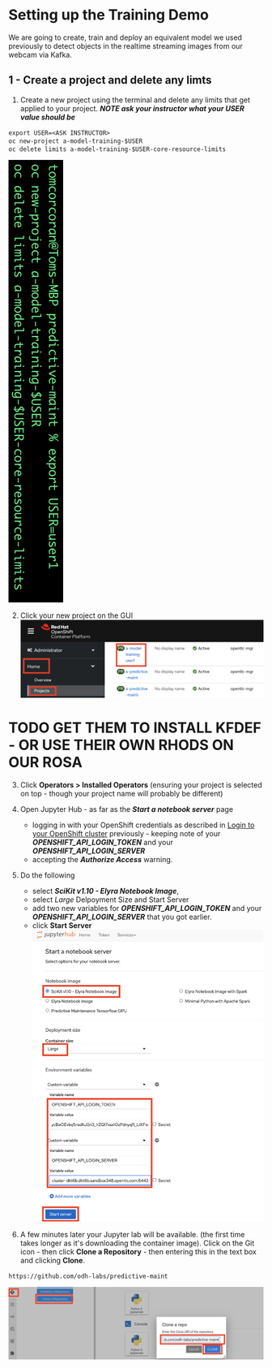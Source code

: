 # Setting up the Training Demo

We are going to create, train and deploy an equivalent model we used previously to detect objects in the realtime streaming images from our webcam via Kafka.

## 1 - Create a project and delete any limts

1. Create a new project using the terminal and delete any limits that get applied to your project. 
***NOTE ask your instructor what your USER value should be***
```
export USER=<ASK INSTRUCTOR>
oc new-project a-model-training-$USER
oc delete limits a-model-training-$USER-core-resource-limits
```
![images/5-model-training-setup/image1.png](images/5-model-training-setup/image1.png)

2. Click your new project on the GUI
![images/5-model-training-setup/image2.png](images/5-model-training-setup/image2.png)

# TODO GET THEM TO INSTALL KFDEF - OR USE THEIR OWN RHODS ON OUR ROSA

3. Click **Operators > Installed Operators** (ensuring your project is selected on top - though your project name will probably be different)




4. Open Jupyter Hub - as far as the ***Start a notebook server*** page
   - logging in with your OpenShift credentials as described in [Login to your OpenShift cluster](https://github.com/odh-labs/predictive-maint/blob/main/docs/image-detection-inference-demo-setup.md#login-to-your-openshift-cluster)  previously - keeping note of your ***OPENSHIFT_API_LOGIN_TOKEN*** and your ***OPENSHIFT_API_LOGIN_SERVER***
    - accepting the ***Authorize Access*** warning.


5. Do the following  
   - select ***SciKit v1.10 - Elyra Notebook Image***, 
   - select *Large* Delpoyment Size and Start Server
   - add two new variables for ***OPENSHIFT_API_LOGIN_TOKEN*** and your ***OPENSHIFT_API_LOGIN_SERVER*** that you got earlier.
   - click **Start Server**
![images/5-model-training-setup/image3-1.png](images/5-model-training-setup/image3-1.png)


6. A few minutes later your Jupyter lab will be available. (the first time takes longer as it's downloading the container image). Click on the Git icon - then click **Clone a Repository** - then entering this in the text box and clicking **Clone**.
```
https://github.com/odh-labs/predictive-maint
```
![images/5-model-training-setup/image4.png](images/5-model-training-setup/image4.png)
